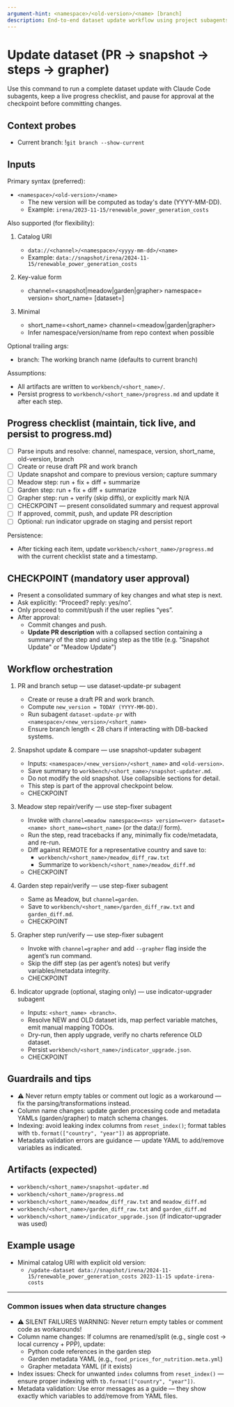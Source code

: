 ```yaml
---
argument-hint: <namespace>/<old-version>/<name> [branch]
description: End-to-end dataset update workflow using project subagents with progress tracking and a mandatory checkpoint. New version is set to today's date automatically.
---
```


# Update dataset (PR → snapshot → steps → grapher)

Use this command to run a complete dataset update with Claude Code subagents, keep a live progress checklist, and pause for approval at the checkpoint before committing changes.

## Context probes

- Current branch: !`git branch --show-current`

## Inputs

Primary syntax (preferred):

- `<namespace>/<old-version>/<name>`
   - The new version will be computed as today's date (YYYY-MM-DD).
   - Example: `irena/2023-11-15/renewable_power_generation_costs`

Also supported (for flexibility):

1) Catalog URI
   - `data://<channel>/<namespace>/<yyyy-mm-dd>/<name>`
   - Example: `data://snapshot/irena/2024-11-15/renewable_power_generation_costs`

2) Key-value form
   - channel=<snapshot|meadow|garden|grapher> namespace=<ns> version=<yyyy-mm-dd> short_name=<name> [dataset=<name>]

3) Minimal
   - short_name=<short_name> channel=<meadow|garden|grapher>
   - Infer namespace/version/name from repo context when possible

Optional trailing args:
- branch: The working branch name (defaults to current branch)

Assumptions:
- All artifacts are written to `workbench/<short_name>/`.
- Persist progress to `workbench/<short_name>/progress.md` and update it after each step.

## Progress checklist (maintain, tick live, and persist to progress.md)

- [ ] Parse inputs and resolve: channel, namespace, version, short_name, old-version, branch
- [ ] Create or reuse draft PR and work branch
- [ ] Update snapshot and compare to previous version; capture summary
- [ ] Meadow step: run + fix + diff + summarize
- [ ] Garden step: run + fix + diff + summarize
- [ ] Grapher step: run + verify (skip diffs), or explicitly mark N/A
- [ ] CHECKPOINT — present consolidated summary and request approval
- [ ] If approved, commit, push, and update PR description
- [ ] Optional: run indicator upgrade on staging and persist report

Persistence:
- After ticking each item, update `workbench/<short_name>/progress.md` with the current checklist state and a timestamp.

## CHECKPOINT (mandatory user approval)

- Present a consolidated summary of key changes and what step is next.
- Ask explicitly: “Proceed? reply: yes/no”.
- Only proceed to commit/push if the user replies “yes”.
- After approval:
  - Commit changes and push.
  - **Update PR description** with a collapsed section containing a summary of the step and using step as the title (e.g. "Snapshot Update" or "Meadow Update")

## Workflow orchestration

1) PR and branch setup — use dataset-update-pr subagent
   - Create or reuse a draft PR and work branch.
   - Compute `new_version = TODAY (YYYY-MM-DD)`.
   - Run subagent `dataset-update-pr` with `<namespace>/<new_version>/<short_name>`
   - Ensure branch length < 28 chars if interacting with DB-backed systems.

2) Snapshot update & compare — use snapshot-updater subagent
   - Inputs: `<namespace>/<new_version>/<short_name>` and `<old-version>`.
   - Save summary to `workbench/<short_name>/snapshot-updater.md`.
   - Do not modify the old snapshot. Use collapsible sections for detail.
   - This step is part of the approval checkpoint below.
   - CHECKPOINT

3) Meadow step repair/verify — use step-fixer subagent
   - Invoke with `channel=meadow namespace=<ns> version=<ver> dataset=<name> short_name=<short_name>` (or the data:// form).
   - Run the step, read tracebacks if any, minimally fix code/metadata, and re-run.
   - Diff against REMOTE for a representative country and save to:
     - `workbench/<short_name>/meadow_diff_raw.txt`
     - Summarize to `workbench/<short_name>/meadow_diff.md`
   - CHECKPOINT

4) Garden step repair/verify — use step-fixer subagent
   - Same as Meadow, but `channel=garden`.
   - Save to `workbench/<short_name>/garden_diff_raw.txt` and `garden_diff.md`.
   - CHECKPOINT

5) Grapher step run/verify — use step-fixer subagent
   - Invoke with `channel=grapher` and add `--grapher` flag inside the agent’s run command.
   - Skip the diff step (as per agent’s notes) but verify variables/metadata integrity.
   - CHECKPOINT

6) Indicator upgrade (optional, staging only) — use indicator-upgrader subagent
   - Inputs: `<short_name> <branch>`.
   - Resolve NEW and OLD dataset ids, map perfect variable matches, emit manual mapping TODOs.
   - Dry-run, then apply upgrade, verify no charts reference OLD dataset.
   - Persist `workbench/<short_name>/indicator_upgrade.json`.
   - CHECKPOINT

## Guardrails and tips

- ⚠️ Never return empty tables or comment out logic as a workaround — fix the parsing/transformations instead.
- Column name changes: update garden processing code and metadata YAMLs (garden/grapher) to match schema changes.
- Indexing: avoid leaking index columns from `reset_index()`; format tables with `tb.format(["country", "year"])` as appropriate.
- Metadata validation errors are guidance — update YAML to add/remove variables as indicated.

## Artifacts (expected)

- `workbench/<short_name>/snapshot-updater.md`
- `workbench/<short_name>/progress.md`
- `workbench/<short_name>/meadow_diff_raw.txt` and `meadow_diff.md`
- `workbench/<short_name>/garden_diff_raw.txt` and `garden_diff.md`
- `workbench/<short_name>/indicator_upgrade.json` (if indicator-upgrader was used)

## Example usage

- Minimal catalog URI with explicit old version:
  - `/update-dataset data://snapshot/irena/2024-11-15/renewable_power_generation_costs 2023-11-15 update-irena-costs`

---

### Common issues when data structure changes

- ⚠️ SILENT FAILURES WARNING: Never return empty tables or comment code as workarounds!
- Column name changes: If columns are renamed/split (e.g., single cost → local currency + PPP), update:
  - Python code references in the garden step
  - Garden metadata YAML (e.g., `food_prices_for_nutrition.meta.yml`)
  - Grapher metadata YAML (if it exists)
- Index issues: Check for unwanted `index` columns from `reset_index()` — ensure proper indexing with `tb.format(["country", "year"])`.
- Metadata validation: Use error messages as a guide — they show exactly which variables to add/remove from YAML files.
